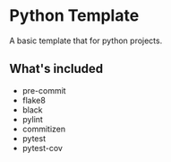 # Python Template

A basic template that for python projects.

## What's included

- pre-commit
- flake8
- black
- pylint
- commitizen
- pytest
- pytest-cov
